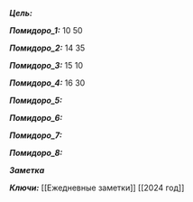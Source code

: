 
***Цель:***  

***Помидоро_1:*** 10 50

***Помидоро_2:*** 14 35 

***Помидоро_3:*** 15 10

***Помидоро_4:*** 16 30

***Помидоро_5:*** 

***Помидоро_6:*** 

***Помидоро_7:*** 

***Помидоро_8:*** 

***Заметка*** 


***Ключи:*** [[Ежедневные заметки]] [[2024 год]]